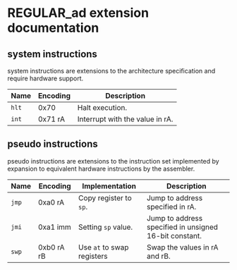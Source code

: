 
# REGULAR_ad extension documentation

## system instructions

system instructions are extensions to the architecture specification and require hardware support.

| Name  | Encoding | Description                     |
|-------|----------|---------------------------------|
| `hlt` | 0x70     | Halt execution.                 |
| `int` | 0x71 rA  | Interrupt with the value in rA. |

## pseudo instructions

pseudo instructions are extensions to the instruction set implemented by expansion to equivalent hardware instructions by the assembler.

| Name  | Encoding   | Implementation             | Description                                            |
|-------|------------|----------------------------|--------------------------------------------------------|
| `jmp` | 0xa0 rA    | Copy register to `sp`.     | Jump to address specified in rA.                       |
| `jmi` | 0xa1 imm   | Setting `sp` value.        | Jump to address specified in unsigned 16-bit constant. |
| `swp` | 0xb0 rA rB | Use `at` to swap registers | Swap the values in rA and rB.                          |
